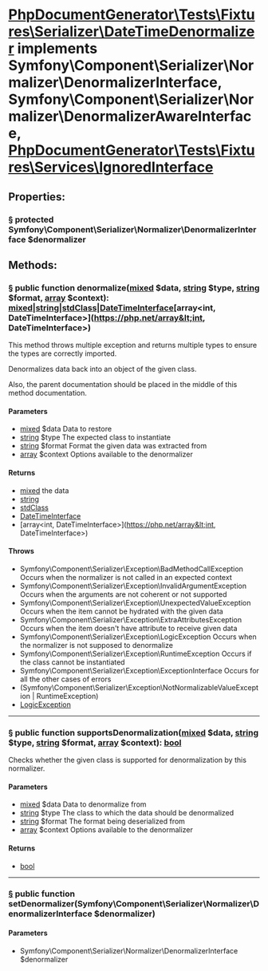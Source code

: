 # [PhpDocumentGenerator\Tests\Fixtures\Serializer\DateTimeDenormalizer](docs/references/Serializer/DateTimeDenormalizer) implements Symfony\Component\Serializer\Normalizer\DenormalizerInterface, Symfony\Component\Serializer\Normalizer\DenormalizerAwareInterface, [PhpDocumentGenerator\Tests\Fixtures\Services\IgnoredInterface](docs/references/Services/IgnoredInterface)

## Properties:

### <a href="#property-denormalizer" id="property-denormalizer">§</a> protected Symfony\Component\Serializer\Normalizer\DenormalizerInterface $denormalizer

## Methods:

### <a href="#method-denormalize" id="method-denormalize">§</a> public function denormalize([mixed](https://php.net/mixed) $data, [string](https://php.net/string) $type, [string](https://php.net/string) $format, [array](https://php.net/array) $context): [mixed](https://php.net/mixed)|[string](https://php.net/string)|[stdClass](https://php.net/class.stdclass)|[DateTimeInterface](https://php.net/class.datetimeinterface)[array&lt;int, DateTimeInterface&gt;](https://php.net/array&lt;int, DateTimeInterface&gt;)

This method throws multiple exception and returns multiple types to ensure the types are correctly imported.

Denormalizes data back into an object of the given class.

Also, the parent documentation should be placed in the middle of this method documentation.

#### Parameters

  - [mixed](https://php.net/mixed) $data Data to restore
  - [string](https://php.net/string) $type The expected class to instantiate
  - [string](https://php.net/string) $format Format the given data was extracted from
  - [array](https://php.net/array) $context Options available to the denormalizer

#### Returns

  - [mixed](https://php.net/mixed) the data
  - [string](https://php.net/string)
  - [stdClass](https://php.net/class.stdclass)
  - [DateTimeInterface](https://php.net/class.datetimeinterface)
  - [array&lt;int, DateTimeInterface&gt;](https://php.net/array&lt;int, DateTimeInterface&gt;)

#### Throws

  - Symfony\Component\Serializer\Exception\BadMethodCallException Occurs when the normalizer is not called in an expected context
  - Symfony\Component\Serializer\Exception\InvalidArgumentException Occurs when the arguments are not coherent or not supported
  - Symfony\Component\Serializer\Exception\UnexpectedValueException Occurs when the item cannot be hydrated with the given data
  - Symfony\Component\Serializer\Exception\ExtraAttributesException Occurs when the item doesn't have attribute to receive given data
  - Symfony\Component\Serializer\Exception\LogicException Occurs when the normalizer is not supposed to denormalize
  - Symfony\Component\Serializer\Exception\RuntimeException Occurs if the class cannot be instantiated
  - Symfony\Component\Serializer\Exception\ExceptionInterface Occurs for all the other cases of errors
  - (Symfony\Component\Serializer\Exception\NotNormalizableValueException | RuntimeException)
  - [LogicException](https://php.net/class.logicexception)

---

### <a href="#method-supportsDenormalization" id="method-supportsDenormalization">§</a> public function supportsDenormalization([mixed](https://php.net/mixed) $data, [string](https://php.net/string) $type, [string](https://php.net/string) $format, [array](https://php.net/array) $context): [bool](https://php.net/bool)

Checks whether the given class is supported for denormalization by this normalizer.

#### Parameters

  - [mixed](https://php.net/mixed) $data Data to denormalize from
  - [string](https://php.net/string) $type The class to which the data should be denormalized
  - [string](https://php.net/string) $format The format being deserialized from
  - [array](https://php.net/array) $context Options available to the denormalizer

#### Returns

  - [bool](https://php.net/bool)

---

### <a href="#method-setDenormalizer" id="method-setDenormalizer">§</a> public function setDenormalizer(Symfony\Component\Serializer\Normalizer\DenormalizerInterface $denormalizer)

#### Parameters

  - Symfony\Component\Serializer\Normalizer\DenormalizerInterface $denormalizer